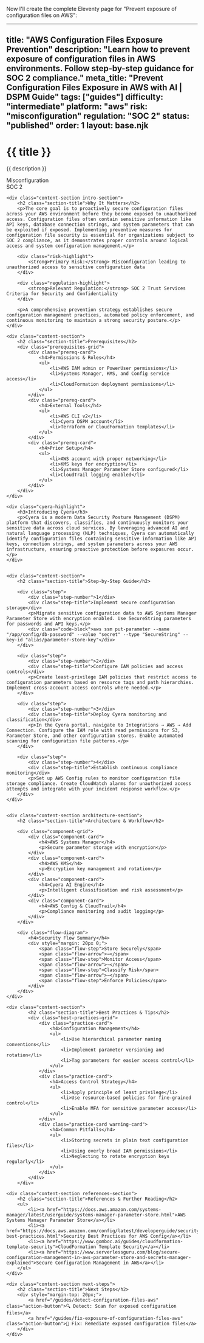 Now I'll create the complete Eleventy page for "Prevent exposure of configuration files on AWS":

---
title: "AWS Configuration Files Exposure Prevention"
description: "Learn how to prevent exposure of configuration files in AWS environments. Follow step-by-step guidance for SOC 2 compliance."
meta_title: "Prevent Configuration Files Exposure in AWS with AI | DSPM Guide"
tags: ["guides"]
difficulty: "intermediate"
platform: "aws"
risk: "misconfiguration"
regulation: "SOC 2"
status: "published"
order: 1
layout: base.njk
---

<div class="container">
    <div class="header">
        <h1>{{ title }}</h1>
        <p>{{ description }}</p>
        <div class="badge">Misconfiguration</div>
        <div class="badge regulation">SOC 2</div>
    </div>

    <div class="content-section intro-section">
        <h2 class="section-title">Why It Matters</h2>
        <p>The core goal is to proactively secure configuration files across your AWS environment before they become exposed to unauthorized access. Configuration files often contain sensitive information like API keys, database connection strings, and system parameters that can be exploited if exposed. Implementing preventive measures for configuration file security is essential for organizations subject to SOC 2 compliance, as it demonstrates proper controls around logical access and system configuration management.</p>
        
        <div class="risk-highlight">
            <strong>Primary Risk:</strong> Misconfiguration leading to unauthorized access to sensitive configuration data
        </div>
        
        <div class="regulation-highlight">
            <strong>Relevant Regulation:</strong> SOC 2 Trust Services Criteria for Security and Confidentiality
        </div>
        
        <p>A comprehensive prevention strategy establishes secure configuration management practices, automated policy enforcement, and continuous monitoring to maintain a strong security posture.</p>
    </div>

    <div class="content-section">
        <h2 class="section-title">Prerequisites</h2>
        <div class="prerequisites-grid">
            <div class="prereq-card">
                <h4>Permissions & Roles</h4>
                <ul>
                    <li>AWS IAM admin or PowerUser permissions</li>
                    <li>Systems Manager, KMS, and Config service access</li>
                    <li>CloudFormation deployment permissions</li>
                </ul>
            </div>
            <div class="prereq-card">
                <h4>External Tools</h4>
                <ul>
                    <li>AWS CLI v2</li>
                    <li>Cyera DSPM account</li>
                    <li>Terraform or CloudFormation templates</li>
                </ul>
            </div>
            <div class="prereq-card">
                <h4>Prior Setup</h4>
                <ul>
                    <li>AWS account with proper networking</li>
                    <li>KMS keys for encryption</li>
                    <li>Systems Manager Parameter Store configured</li>
                    <li>CloudTrail logging enabled</li>
                </ul>
            </div>
        </div>
    </div>
	
    <div class="cyera-highlight">
        <h3>Introducing Cyera</h3>
        <p>Cyera is a modern Data Security Posture Management (DSPM) platform that discovers, classifies, and continuously monitors your sensitive data across cloud services. By leveraging advanced AI and natural language processing (NLP) techniques, Cyera can automatically identify configuration files containing sensitive information like API keys, connection strings, and system parameters across your AWS infrastructure, ensuring proactive protection before exposures occur.</p>
    </div>
	

    <div class="content-section">
        <h2 class="section-title">Step-by-Step Guide</h2>
        
        <div class="step">
            <div class="step-number">1</div>
            <div class="step-title">Implement secure configuration storage</div>
            <p>Migrate sensitive configuration data to AWS Systems Manager Parameter Store with encryption enabled. Use SecureString parameters for passwords and API keys.</p>
            <div class="code-block">aws ssm put-parameter --name "/app/config/db-password" --value "secret" --type "SecureString" --key-id "alias/parameter-store-key"</div>
        </div>

        <div class="step">
            <div class="step-number">2</div>
            <div class="step-title">Configure IAM policies and access controls</div>
            <p>Create least-privilege IAM policies that restrict access to configuration parameters based on resource tags and path hierarchies. Implement cross-account access controls where needed.</p>
        </div>

        <div class="step">
            <div class="step-number">3</div>
            <div class="step-title">Deploy Cyera monitoring and classification</div>
            <p>In the Cyera portal, navigate to Integrations → AWS → Add Connection. Configure the IAM role with read permissions for S3, Parameter Store, and other configuration stores. Enable automated scanning for configuration file patterns.</p>
        </div>

        <div class="step">
            <div class="step-number">4</div>
            <div class="step-title">Establish continuous compliance monitoring</div>
            <p>Set up AWS Config rules to monitor configuration file storage compliance. Create CloudWatch alarms for unauthorized access attempts and integrate with your incident response workflow.</p>
        </div>
    </div>


    <div class="content-section architecture-section">
        <h2 class="section-title">Architecture & Workflow</h2>
        
        <div class="component-grid">
            <div class="component-card">
                <h4>AWS Systems Manager</h4>
                <p>Secure parameter storage with encryption</p>
            </div>
            <div class="component-card">
                <h4>AWS KMS</h4>
                <p>Encryption key management and rotation</p>
            </div>
            <div class="component-card">
                <h4>Cyera AI Engine</h4>
                <p>Intelligent classification and risk assessment</p>
            </div>
            <div class="component-card">
                <h4>AWS Config & CloudTrail</h4>
                <p>Compliance monitoring and audit logging</p>
            </div>
        </div>

        <div class="flow-diagram">
            <h4>Security Flow Summary</h4>
            <div style="margin: 20px 0;">
                <span class="flow-step">Store Securely</span>
                <span class="flow-arrow">→</span>
                <span class="flow-step">Monitor Access</span>
                <span class="flow-arrow">→</span>
                <span class="flow-step">Classify Risk</span>
                <span class="flow-arrow">→</span>
                <span class="flow-step">Enforce Policies</span>
            </div>
        </div>
    </div>

	<div class="content-section">
	        <h2 class="section-title">Best Practices & Tips</h2>
	        <div class="best-practices-grid">
	            <div class="practice-card">
	                <h4>Configuration Management</h4>
	                <ul>
	                    <li>Use hierarchical parameter naming conventions</li>
	                    <li>Implement parameter versioning and rotation</li>
	                    <li>Tag parameters for easier access control</li>
	                </ul>
	            </div>
	            <div class="practice-card">
	                <h4>Access Control Strategy</h4>
	                <ul>
	                    <li>Apply principle of least privilege</li>
	                    <li>Use resource-based policies for fine-grained control</li>
	                    <li>Enable MFA for sensitive parameter access</li>
	                </ul>
	            </div>
	            <div class="practice-card warning-card">
	                <h4>Common Pitfalls</h4>
	                <ul>
	                    <li>Storing secrets in plain text configuration files</li>
	                    <li>Using overly broad IAM permissions</li>
	                    <li>Neglecting to rotate encryption keys regularly</li>
	                </ul>
	            </div>
	        </div>
	    </div>

    <div class="content-section references-section">
        <h2 class="section-title">References & Further Reading</h2>
        <ul>
            <li><a href="https://docs.aws.amazon.com/systems-manager/latest/userguide/systems-manager-parameter-store.html">AWS Systems Manager Parameter Store</a></li>
            <li><a href="https://docs.aws.amazon.com/config/latest/developerguide/security-best-practices.html">Security Best Practices for AWS Config</a></li>
            <li><a href="https://www.gomboc.ai/guides/cloudformation-template-security">CloudFormation Template Security</a></li>
            <li><a href="https://www.serverlessguru.com/blog/secure-configuration-management-in-aws-parameter-store-and-secrets-manager-explained">Secure Configuration Management in AWS</a></li>
        </ul>
    </div>

    <div class="content-section next-steps">
        <h2 class="section-title">Next Steps</h2>
        <div style="margin-top: 20px;">
            <a href="/guides/detect-configuration-files-aws" class="action-button">🔍 Detect: Scan for exposed configuration files</a>
            <a href="/guides/fix-exposure-of-configuration-files-aws" class="action-button">🔧 Fix: Remediate exposed configuration files</a>
        </div>
    </div>
</div>